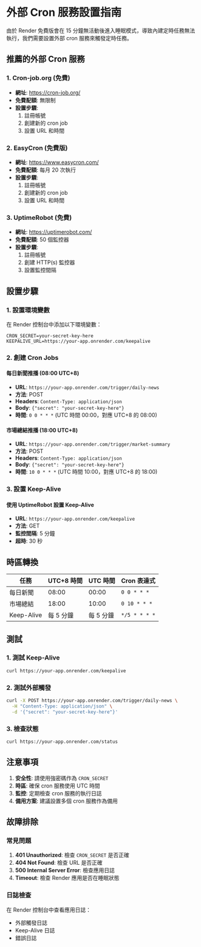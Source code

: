 # 外部 Cron 服務設置指南

由於 Render 免費版會在 15 分鐘無活動後進入睡眠模式，導致內建定時任務無法執行，我們需要設置外部 cron 服務來觸發定時任務。

## 推薦的外部 Cron 服務

### 1. Cron-job.org (免費)
- **網址**: https://cron-job.org/
- **免費配額**: 無限制
- **設置步驟**:
  1. 註冊帳號
  2. 創建新的 cron job
  3. 設置 URL 和時間

### 2. EasyCron (免費版)
- **網址**: https://www.easycron.com/
- **免費配額**: 每月 20 次執行
- **設置步驟**:
  1. 註冊帳號
  2. 創建新的 cron job
  3. 設置 URL 和時間

### 3. UptimeRobot (免費)
- **網址**: https://uptimerobot.com/
- **免費配額**: 50 個監控器
- **設置步驟**:
  1. 註冊帳號
  2. 創建 HTTP(s) 監控器
  3. 設置監控間隔

## 設置步驟

### 1. 設置環境變數

在 Render 控制台中添加以下環境變數：

```
CRON_SECRET=your-secret-key-here
KEEPALIVE_URL=https://your-app.onrender.com/keepalive
```

### 2. 創建 Cron Jobs

#### 每日新聞推播 (08:00 UTC+8)
- **URL**: `https://your-app.onrender.com/trigger/daily-news`
- **方法**: POST
- **Headers**: `Content-Type: application/json`
- **Body**: `{"secret": "your-secret-key-here"}`
- **時間**: `0 0 * * *` (UTC 時間 00:00，對應 UTC+8 的 08:00)

#### 市場總結推播 (18:00 UTC+8)
- **URL**: `https://your-app.onrender.com/trigger/market-summary`
- **方法**: POST
- **Headers**: `Content-Type: application/json`
- **Body**: `{"secret": "your-secret-key-here"}`
- **時間**: `10 0 * * *` (UTC 時間 10:00，對應 UTC+8 的 18:00)

### 3. 設置 Keep-Alive

#### 使用 UptimeRobot 設置 Keep-Alive
- **URL**: `https://your-app.onrender.com/keepalive`
- **方法**: GET
- **監控間隔**: 5 分鐘
- **超時**: 30 秒

## 時區轉換

| 任務 | UTC+8 時間 | UTC 時間 | Cron 表達式 |
|------|------------|----------|-------------|
| 每日新聞 | 08:00 | 00:00 | `0 0 * * *` |
| 市場總結 | 18:00 | 10:00 | `0 10 * * *` |
| Keep-Alive | 每 5 分鐘 | 每 5 分鐘 | `*/5 * * * *` |

## 測試

### 1. 測試 Keep-Alive
```bash
curl https://your-app.onrender.com/keepalive
```

### 2. 測試外部觸發
```bash
curl -X POST https://your-app.onrender.com/trigger/daily-news \
  -H "Content-Type: application/json" \
  -d '{"secret": "your-secret-key-here"}'
```

### 3. 檢查狀態
```bash
curl https://your-app.onrender.com/status
```

## 注意事項

1. **安全性**: 請使用強密碼作為 `CRON_SECRET`
2. **時區**: 確保 cron 服務使用 UTC 時間
3. **監控**: 定期檢查 cron 服務的執行日誌
4. **備用方案**: 建議設置多個 cron 服務作為備用

## 故障排除

### 常見問題

1. **401 Unauthorized**: 檢查 `CRON_SECRET` 是否正確
2. **404 Not Found**: 檢查 URL 是否正確
3. **500 Internal Server Error**: 檢查應用日誌
4. **Timeout**: 檢查 Render 應用是否在睡眠狀態

### 日誌檢查

在 Render 控制台中查看應用日誌：
- 外部觸發日誌
- Keep-Alive 日誌
- 錯誤日誌
